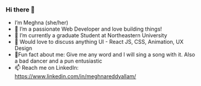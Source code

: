 ### Hi there 👋


- I’m Meghna (she/her)
- 👀 I’m a passionate Web Developer and love building things!
- 🌱 I’m currently a graduate Student at Northeastern University
- 💞️ Would love to discuss anything UI - React JS, CSS, Animation, UX Design
- 🌻Fun fact about me: Give me any word and I will sing a song with it. Also a bad dancer and a pun entusiastic
- 📫 Reach me on LinkedIn: https://www.linkedin.com/in/meghnareddyallam/

<!--
**meghnareddy1999/meghnareddy1999** is a ✨ _special_ ✨ repository because its `README.md` (this file) appears on your GitHub profile.

Here are some ideas to get you started:

- 🔭 I’m currently working on ...
- 🌱 I’m currently learning ...
- 👯 I’m looking to collaborate on ...
- 🤔 I’m looking for help with ...
- 💬 Ask me about ...
- 📫 How to reach me: ...
- 😄 Pronouns: ...
- ⚡ Fun fact: ...
-->
